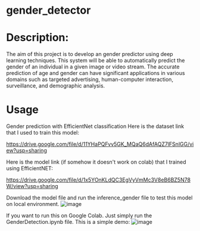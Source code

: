 # gender_detector
# Description:
The aim of this project is to develop an gender predictor using deep learning techniques. This system will be able to automatically predict the gender of an individual in a given image or video stream. The accurate prediction of age and gender can have significant applications in various domains such as targeted advertising, human-computer interaction, surveillance, and demographic analysis.
# Usage
Gender prediction with EfficientNet classification
Here is the dataset link that I used to train this model:

https://drive.google.com/file/d/11YHaPQFvv5GK_MQaQ6dAfAQZ7lFSnlGG/view?usp=sharing

Here is the model link (if somehow it doesn't work on colab) that I trained using EfficientNET:

https://drive.google.com/file/d/1x5YOnKLdQC3EgVyVmMc3V8eB6BZ5N78W/view?usp=sharing

Download the model file and run the inference_gender file to test this model on local environment.
![image](https://github.com/moiz46354/gender_detector/assets/83147631/53ce70fe-36ab-403a-b6a4-8d81b11bccb3)

If you want to run this on Google Colab. Just simply run the GenderDetection.ipynb file.
This is a simple demo:
![image](https://github.com/moiz46354/gender_detector/assets/83147631/c91bd625-95ed-497e-875f-f21908943dcc)

